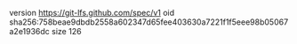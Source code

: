 version https://git-lfs.github.com/spec/v1
oid sha256:758beae9dbdb2558a602347d65fee403630a7221f1f5eee98b05067a2e1936dc
size 126
